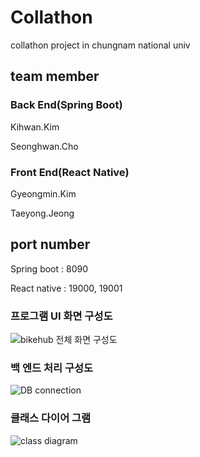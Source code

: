 Collathon
===
collathon project in chungnam national univ

team member
---
### Back End(Spring Boot)
Kihwan.Kim

Seonghwan.Cho

### Front End(React Native)
Gyeongmin.Kim

Taeyong.Jeong

port number
---
Spring boot : 8090

React native : 19000, 19001

### 프로그램 UI 화면 구성도

![bikehub 전체 화면 구성도](https://user-images.githubusercontent.com/19687080/97854713-2ec7f900-1d3d-11eb-9eee-4ada7614d430.png)

### 백 엔드 처리 구성도

![DB connection](https://user-images.githubusercontent.com/19687080/97854883-620a8800-1d3d-11eb-84d7-a84e88463128.png)

### 클래스 다이어 그램

![class diagram](https://user-images.githubusercontent.com/19687080/97854912-69ca2c80-1d3d-11eb-9cf5-58b64697c094.PNG)
